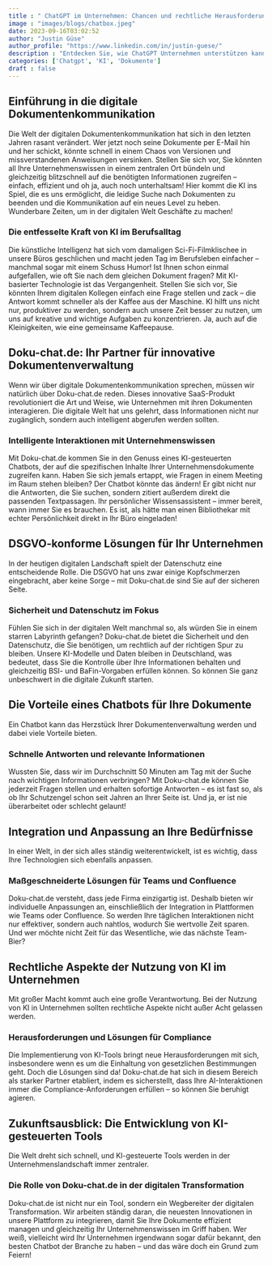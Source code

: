 ```yaml
---
title : " ChatGPT im Unternehmen: Chancen und rechtliche Herausforderungen"
image : "images/blogs/chatbox.jpeg"
date: 2023-09-16T03:02:52
author: "Justin Güse"
author_profile: "https://www.linkedin.com/in/justin-guese/"
description : "Entdecken Sie, wie ChatGPT Unternehmen unterstützen kann und welche rechtlichen Herausforderungen es zu beachten gilt. Optimieren Sie Ihre Kommunikation und Compliance!"
categories: ['Chatgpt', 'KI', 'Dokumente']
draft : false
---
```


## Einführung in die digitale Dokumentenkommunikation 

Die Welt der digitalen Dokumentenkommunikation hat sich in den letzten Jahren rasant verändert. Wer jetzt noch seine Dokumente per E-Mail hin und her schickt, könnte schnell in einem Chaos von Versionen und missverstandenen Anweisungen versinken. Stellen Sie sich vor, Sie könnten all Ihre Unternehmenswissen in einem zentralen Ort bündeln und gleichzeitig blitzschnell auf die benötigten Informationen zugreifen – einfach, effizient und oh ja, auch noch unterhaltsam! Hier kommt die KI ins Spiel, die es uns ermöglicht, die leidige Suche nach Dokumenten zu beenden und die Kommunikation auf ein neues Level zu heben. Wunderbare Zeiten, um in der digitalen Welt Geschäfte zu machen!

### Die entfesselte Kraft von KI im Berufsalltag

Die künstliche Intelligenz hat sich vom damaligen Sci-Fi-Filmklischee in unsere Büros geschlichen und macht jeden Tag im Berufsleben einfacher – manchmal sogar mit einem Schuss Humor! Ist Ihnen schon einmal aufgefallen, wie oft Sie nach dem gleichen Dokument fragen? Mit KI-basierter Technologie ist das Vergangenheit. Stellen Sie sich vor, Sie könnten Ihrem digitalen Kollegen einfach eine Frage stellen und zack – die Antwort kommt schneller als der Kaffee aus der Maschine. KI hilft uns nicht nur, produktiver zu werden, sondern auch unsere Zeit besser zu nutzen, um uns auf kreative und wichtige Aufgaben zu konzentrieren. Ja, auch auf die Kleinigkeiten, wie eine gemeinsame Kaffeepause.

## Doku-chat.de: Ihr Partner für innovative Dokumentenverwaltung 

Wenn wir über digitale Dokumentenkommunikation sprechen, müssen wir natürlich über Doku-chat.de reden. Dieses innovative SaaS-Produkt revolutioniert die Art und Weise, wie Unternehmen mit ihren Dokumenten interagieren. Die digitale Welt hat uns gelehrt, dass Informationen nicht nur zugänglich, sondern auch intelligent abgerufen werden sollten.

### Intelligente Interaktionen mit Unternehmenswissen

Mit Doku-chat.de kommen Sie in den Genuss eines KI-gesteuerten Chatbots, der auf die spezifischen Inhalte Ihrer Unternehmensdokumente zugreifen kann. Haben Sie sich jemals ertappt, wie Fragen in einem Meeting im Raum stehen bleiben? Der Chatbot könnte das ändern! Er gibt nicht nur die Antworten, die Sie suchen, sondern zitiert außerdem direkt die passenden Textpassagen. Ihr persönlicher Wissensassistent – immer bereit, wann immer Sie es brauchen. Es ist, als hätte man einen Bibliothekar mit echter Persönlichkeit direkt in Ihr Büro eingeladen!

## DSGVO-konforme Lösungen für Ihr Unternehmen 

In der heutigen digitalen Landschaft spielt der Datenschutz eine entscheidende Rolle. Die DSGVO hat uns zwar einige Kopfschmerzen eingebracht, aber keine Sorge – mit Doku-chat.de sind Sie auf der sicheren Seite.

### Sicherheit und Datenschutz im Fokus

Fühlen Sie sich in der digitalen Welt manchmal so, als würden Sie in einem starren Labyrinth gefangen? Doku-chat.de bietet die Sicherheit und den Datenschutz, die Sie benötigen, um rechtlich auf der richtigen Spur zu bleiben. Unsere KI-Modelle und Daten bleiben in Deutschland, was bedeutet, dass Sie die Kontrolle über Ihre Informationen behalten und gleichzeitig BSI- und BaFin-Vorgaben erfüllen können. So können Sie ganz unbeschwert in die digitale Zukunft starten.

## Die Vorteile eines Chatbots für Ihre Dokumente 

Ein Chatbot kann das Herzstück Ihrer Dokumentenverwaltung werden und dabei viele Vorteile bieten.

### Schnelle Antworten und relevante Informationen 

Wussten Sie, dass wir im Durchschnitt 50 Minuten am Tag mit der Suche nach wichtigen Informationen verbringen? Mit Doku-chat.de können Sie jederzeit Fragen stellen und erhalten sofortige Antworten – es ist fast so, als ob Ihr Schutzengel schon seit Jahren an Ihrer Seite ist. Und ja, er ist nie überarbeitet oder schlecht gelaunt!

## Integration und Anpassung an Ihre Bedürfnisse 

In einer Welt, in der sich alles ständig weiterentwickelt, ist es wichtig, dass Ihre Technologien sich ebenfalls anpassen.

### Maßgeschneiderte Lösungen für Teams und Confluence

Doku-chat.de versteht, dass jede Firma einzigartig ist. Deshalb bieten wir individuelle Anpassungen an, einschließlich der Integration in Plattformen wie Teams oder Confluence. So werden Ihre täglichen Interaktionen nicht nur effektiver, sondern auch nahtlos, wodurch Sie wertvolle Zeit sparen. Und wer möchte nicht Zeit für das Wesentliche, wie das nächste Team-Bier?

## Rechtliche Aspekte der Nutzung von KI im Unternehmen 

Mit großer Macht kommt auch eine große Verantwortung. Bei der Nutzung von KI in Unternehmen sollten rechtliche Aspekte nicht außer Acht gelassen werden.

### Herausforderungen und Lösungen für Compliance

Die Implementierung von KI-Tools bringt neue Herausforderungen mit sich, insbesondere wenn es um die Einhaltung von gesetzlichen Bestimmungen geht. Doch die Lösungen sind da! Doku-chat.de hat sich in diesem Bereich als starker Partner etabliert, indem es sicherstellt, dass Ihre AI-Interaktionen immer die Compliance-Anforderungen erfüllen – so können Sie beruhigt agieren.

## Zukunftsausblick: Die Entwicklung von KI-gesteuerten Tools 

Die Welt dreht sich schnell, und KI-gesteuerte Tools werden in der Unternehmenslandschaft immer zentraler.

### Die Rolle von Doku-chat.de in der digitalen Transformation

Doku-chat.de ist nicht nur ein Tool, sondern ein Wegbereiter der digitalen Transformation. Wir arbeiten ständig daran, die neuesten Innovationen in unsere Plattform zu integrieren, damit Sie Ihre Dokumente effizient managen und gleichzeitig Ihr Unternehmenswissen im Griff haben. Wer weiß, vielleicht wird Ihr Unternehmen irgendwann sogar dafür bekannt, den besten Chatbot der Branche zu haben – und das wäre doch ein Grund zum Feiern!